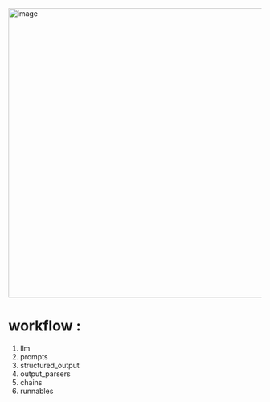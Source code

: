 <img width="1100" height="576" alt="image" src="https://github.com/user-attachments/assets/be55546a-a51e-4a40-b4b3-8c424b85caf8" />

# workflow : 
1. llm
2. prompts
3. structured_output
4. output_parsers
5. chains
6. runnables
